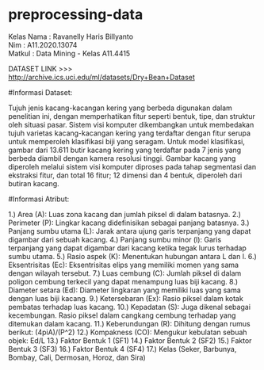 # preprocessing-data
Kelas
Nama : Ravanelly Haris Billyanto<br>
Nim  : A11.2020.13074<br>
Matkul  : Data Mining -  Kelas A11.4415 <br>

DATASET LINK >>> http://archive.ics.uci.edu/ml/datasets/Dry+Bean+Dataset

#Informasi Dataset:

Tujuh jenis kacang-kacangan kering yang berbeda digunakan dalam penelitian ini, dengan memperhatikan fitur seperti bentuk, tipe, dan struktur oleh situasi pasar. Sistem visi komputer dikembangkan untuk membedakan tujuh varietas kacang-kacangan kering yang terdaftar dengan fitur serupa untuk memperoleh klasifikasi biji yang seragam. Untuk model klasifikasi, gambar dari 13.611 butir kacang kering yang terdaftar pada 7 jenis yang berbeda diambil dengan kamera resolusi tinggi. Gambar kacang yang diperoleh melalui sistem visi komputer diproses pada tahap segmentasi dan ekstraksi fitur, dan total 16 fitur; 12 dimensi dan 4 bentuk, diperoleh dari butiran kacang.

#Informasi Atribut:

1.) Area (A): Luas zona kacang dan jumlah piksel di dalam batasnya.
2.) Perimeter (P): Lingkar kacang didefinisikan sebagai panjang batasnya.
3.) Panjang sumbu utama (L): Jarak antara ujung garis terpanjang yang dapat digambar dari sebuah kacang.
4.) Panjang sumbu minor (l): Garis terpanjang yang dapat digambar dari kacang ketika tegak lurus terhadap sumbu utama.
5.) Rasio aspek (K): Menentukan hubungan antara L dan l.
6.) Eksentrisitas (Ec): Eksentrisitas elips yang memiliki momen yang sama dengan wilayah tersebut.
7.) Luas cembung (C): Jumlah piksel di dalam poligon cembung terkecil yang dapat menampung luas biji kacang.
8.) Diameter setara (Ed): Diameter lingkaran yang memiliki luas yang sama dengan luas biji kacang.
9.) Ketersebaran (Ex): Rasio piksel dalam kotak pembatas terhadap luas kacang.
10.) Kepadatan (S): Juga dikenal sebagai kecembungan. Rasio piksel dalam cangkang cembung terhadap yang ditemukan dalam kacang.
11.) Keberundungan (R): Dihitung dengan rumus berikut: (4piA)/(P^2)
12.) Kompakness (CO): Mengukur kebulatan sebuah objek: Ed/L
13.) Faktor Bentuk 1 (SF1)
14.) Faktor Bentuk 2 (SF2)
15.) Faktor Bentuk 3 (SF3)
16.) Faktor Bentuk 4 (SF4)
17.) Kelas (Seker, Barbunya, Bombay, Cali, Dermosan, Horoz, dan Sira)
